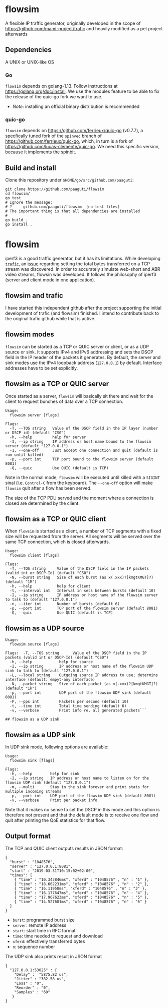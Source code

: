 # flowsim

A flexible IP traffic generator, originally developed in the scope of https://github.com/mami-project/trafic and heavily modified as a pet project afterwards

## Dependencies

A UNIX or UNIX-like OS

### Go

`flowsim` depends on golang-1.13. Follow instructions at https://golang.org/doc/install. We use the modules feature to be able to fix the release of the quic-go fork we want to use.

* *Note*: installing an official binary distribution is recommended

### quic-go

`flowsim` depends on https://github.com/ferrieux/quic-go (v0.7.7), a specfically tuned fork of the `spinvec` branch of https://github.com/ferrieux/quic-go, which, in turn is a fork of https://github.com/lucas-clemente/quic-go. We need this specific version, because it implements the spinbit.


## Build and install

Clone this repository under `$HOME/go/src/github.com/paaguti`:

```
git clone https://github.com/paaguti/flowsim
cd flowsim/
go test
# Ignore the message:
# ?   	github.com/paaguti/flowsim	[no test files]
# The important thing is that all dependencies are installed
#
go build .
go install .
```

# flowsim

iperf3 is a good traffic generator, but it has its limitations. While developing [`trafic`](https://github.com/mami-project/trafic), an [issue](https://github.com/esnet/iperf/issues/768) regarding setting the total bytes transferred on a TCP stream was discovered. In order to accurately simulate web-short and ABR video streams, flowsin was developed. It follows the philosophy of iperf3 (server and client mode in one application).

## flowsim and trafic

I have started this independent github after the project supporting the initial development of trafic (and flowsim) finished. I intend to contribute back to the original trafic github while that is active.

## flowsim modes

`flowsim` can be started as a TCP or QUIC server or client,  or as a UDP source or sink. It supports IPv4 and IPv6 addressing and sets the DSCP field in the IP header of the packets it generates. By default, the server and sink modes use the IPv4 loopback address (`127.0.0.1`) by default. Interface addresses have to be set explicitly.

## flowsim as a TCP or QUIC server

Once started as a server, `flowsim` will basically sit there and wait for the client to request bunches of data over a TCP connection.

```
Usage:
  flowsim server [flags]

Flags:
  -T, --TOS string   Value of the DSCP field in the IP layer (number or DSCP id) (default "CS0")
  -h, --help         help for server
  -I, --ip string    IP address or host name bound to the flowsim server (default "127.0.0.1")
  -1, --one-off      Just accept one connection and quit (default is run until killed)
  -p, --port int     TCP port bound to the flowsim server (default 8081)
  -Q, --quic         Use QUIC (default is TCP)
```

Note in the normal mode, `flowsim` will be executed until killed with a `SIGINT` sinal (i.e. `Control-C` from the keyboard). The `--one-off` option will make `flowsim` quit after a flow has been served.

The size of the TCP PDU served and the moment where a connection is closed are determined by the client.

## flowsim as a TCP or QUIC client

When `flowsim` is started as a client, a number of TCP segments with a fixed size will be requested from the server. All segments will be served over the same TCP connection, which is closed afterwards.

```
Usage:
  flowsim client [flags]

Flags:
  -T, --TOS string     Value of the DSCP field in the IP packets (valid int or DSCP-Id) (default "CS0")
  -N, --burst string   Size of each burst (as x(.xxx)?[kmgtKMGT]?) (default "1M")
  -h, --help           help for client
  -t, --interval int   Interval in secs between bursts (default 10)
  -I, --ip string      IP address or host name of the flowsim server to talk to (default "127.0.0.1")
  -n, --iter int       Number of bursts (default 6)
  -p, --port int       TCP port of the flowsim server (default 8081)
  -Q, --quic           Use QUIC (default is TCP)
```

## flowsim as a UDP source

```
Usage:
  flowsim source [flags]

Flags:  -T, --TOS string      Value of the DSCP field in the IP packets (valid int or DSCP-Id) (default "CS0")
  -h, --help            help for source
  -I, --ip string       IP address or host name of the flowsim UDP sink to talk to (default "127.0.0.1")
  -L, --local string    Outgoing source IP address to use; determins interface (default: empyt-any interface)
  -N, --packet string   Size of each packet (as x(.xxx)?[kmgtKMGT]?) (default "1k")
  -p, --port int        UDP port of the flowsim UDP sink (default 8081)
  -P, --pps int         Packets per second (default 10)
  -t, --time int        Total time sending (default 6)
  -v, --verbose         Print info re. all generated packets```

## flowsim as a UDP sink

```

## flowsim as a UDP sink

In UDP sink mode, following options are available:

```
Usage:
  flowsim sink [flags]

Flags:
  -h, --help        help for sink
  -I, --ip string   IP address or host name to listen on for the flowsim UDP sink (default "127.0.0.1")
  -m, --multi       Stay in the sink forever and print stats for multiple incoming streams
  -p, --port int    UDP port of the flowsim UDP sink (default 8081)
  -v, --verbose     Print per packet info
```

Note that it makes no sense to set the DSCP in this mode and this option is therefore not present and that the default mode is to receive one flow and quit after printing the QoE statistics for that flow.

## Output format

The TCP and QUIC client outputs results in JSON format:

```
{
  "burst" : "1048576",
  "server" : "127.0.0.1:8081",
  "start" : "2019-03-31T10:15:02+02:00",
  "times": [
    { "time" : "10.343846ms", "xferd" : "1048576" , "n" : "1" },
    { "time" : "18.662231ms", "xferd" : "1048576" , "n" : "2" },
    { "time" : "16.11958ms", "xferd" : "1048576" , "n" : "3" },
    { "time" : "16.177647ms", "xferd" : "1048576" , "n" : "4" },
    { "time" : "17.967623ms", "xferd" : "1048576" , "n" : "5" },
    { "time" : "14.527681ms", "xferd" : "1048576" , "n" : "6" }
  ]
}
```

* `burst`: programmed burst size
* `server`: remote IP address
* `start`: start time in RFC format
* `time`: time needed to request and download
* `xferd`: effectively transferred bytes
* `n`: sequence number

The UDP sink also prints result in JSON format

```
{
  "127.0.0.1:53025" : {
    "Delay" :  "5875.82 us",
    "Jitter" : "382.58 us",
    "Loss" : "0",
    "Reorder" : "0",
    "Samples" : "60"
   }
}
```

